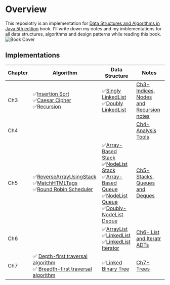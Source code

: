 # Overview
This reposiotry is an implementation for [Data Structures and Algorithms in Java 5th edition](https://www.amazon.com/Data-Structures-Algorithms-Java-fifth/dp/B006UQE9ZK) book. I'll write down my notes and my imblementations for all data structures, algorithms and design patterns while reading this book. 
![Book Cover](https://images-na.ssl-images-amazon.com/images/I/419hgGivjWL.jpg)
## Implementations 
|Chapter  |Algorithm  |Data Structure | Notes |  
|--|--|--|--|  
|Ch3  | :white_check_mark:[Insertion Sort](/InsertionSort)<br> :white_check_mark:[Caesar Cipher](/CaesarCipher)<br> :white_check_mark:[Recursion](/Recursion)<br>| :white_check_mark:[Singly LinkedList](/SinglyLinkedList)<br> :white_check_mark:[Doubly LinkedList](/DoublyLinkedList)<br> | [Ch3- Indices, Nodes and Recursion notes](/Chapter3-Notes.md)|  
|Ch4||| [Ch4- Analysis Tools](/Chapter4-Notes.md)|  
|Ch5| :white_check_mark:[ReverseArrayUsingStack](/Stack/src/algorithms/ReverseArrayUsingStack.java) <br> :white_check_mark:[MatchHTMLTags](/Stack/src/algorithms/MatchHtmlTags.java) <br> :white_check_mark:[Round Robin Scheduler](/Queue/src) <br>  | :white_check_mark:[Array-Based Stack](/Stack)<br> :white_check_mark:[NodeList Stack](/Stack)<br> :white_check_mark:[Array-Based Queue](/Queue/src/ArrayQueue.java)<br> :white_check_mark:[NodeList Queue](/Queue/src/NodeQueue.java)<br> :white_check_mark:[Doubly-NodeList Deque](/Queue/src/NodeDeque.java)<br> | [Ch5- Stacks, Queues and Deques](/Chapter5-Notes.md)|
|Ch6| | :white_check_mark:[ArrayList](/List/src/ArrayBased)<br> :white_check_mark:[LinkedList](/List/src/NodeBased)<br> :white_check_mark:[LinkedList Iterator](/List/test/NodeBased/NodeBasedListIteratorTest.java)<br> | [Ch6- List and Iteratr ADTs](/Chapter6-Notes.md)|
|Ch7| :white_check_mark: [Depth-first traversal algorithm](/Trees/test/LinkedBinaryTreeTest.java) <br> :white_check_mark: [Breadth-first traversal algorithm](/Trees/test/LinkedBinaryTreeTest.java)  | :white_check_mark:[Linked Binary Tree](/Trees/src/LinkedBinaryTree.java)<br> | [Ch7- Trees](/Chapter7-Notes.md)|